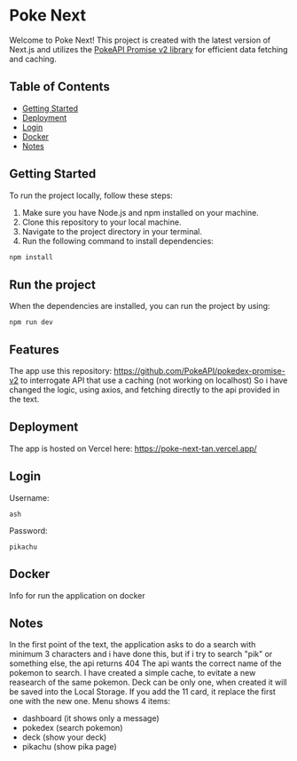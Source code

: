 # Poke Next

Welcome to Poke Next! This project is created with the latest version of Next.js and utilizes the [PokeAPI Promise v2 library](https://github.com/PokeAPI/pokedex-promise-v2) for efficient data fetching and caching.

## Table of Contents

- [Getting Started](#getting-started)
- [Deployment](#deployment)
- [Login](#login)
- [Docker](#docker)
- [Notes](#notes)

## Getting Started

To run the project locally, follow these steps:

1. Make sure you have Node.js and npm installed on your machine.
2. Clone this repository to your local machine.
3. Navigate to the project directory in your terminal.
4. Run the following command to install dependencies:

```bash
npm install
```

## Run the project
When the dependencies are installed, you can run the project by using:
```
npm run dev
```

## Features
The app use this repository: https://github.com/PokeAPI/pokedex-promise-v2 to interrogate API that use a caching (not working on localhost)
So i have changed the logic, using axios, and fetching directly to the api provided in the text.

## Deployment
The app is hosted on Vercel here: https://poke-next-tan.vercel.app/

## Login
Username:
```
ash
```
Password:
```
pikachu
```

## Docker
Info for run the application on docker

## Notes
In the first point of the text, the application asks to do a search with minimum 3 characters and i have done this, but if i try to search "pik" or something else, the api returns 404
The api wants the correct name of the pokemon to search.
I have created a simple cache, to evitate a new reasearch of the same pokemon. 
Deck can be only one, when created it will be saved into the Local Storage. If you add the 11 card, it replace the first one with the new one.
Menu shows 4 items:
- dashboard (it shows only a message)
- pokedex (search pokemon)
- deck (show your deck)
- pikachu (show pika page)